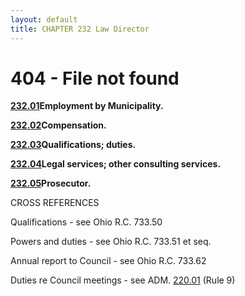 ```yaml
---
layout: default 
title: CHAPTER 232 Law Director 
---
```


<H1>404 - File not found</H1>

[**232.01**](17670df6.html)**Employment by Municipality.**

[**232.02**](176bf72f.html)**Compensation.**

[**232.03**](176e3adb.html)**Qualifications; duties.**

[**232.04**](17720967.html)**Legal services; other consulting
services.**

[**232.05**](177af411.html)**Prosecutor.**

CROSS REFERENCES

Qualifications - see Ohio R.C. 733.50

Powers and duties - see Ohio R.C. 733.51 et seq.

Annual report to Council - see Ohio R.C. 733.62

Duties re Council meetings - see ADM. [220.01](16404c1d.html) (Rule 9)
